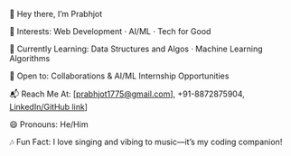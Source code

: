 👋 Hey there, I’m Prabhjot

🎯 Interests: Web Development · AI/ML · Tech for Good

🌱 Currently Learning: Data Structures and Algos · Machine Learning Algorithms

🤝 Open to: Collaborations & AI/ML Internship Opportunities

📬 Reach Me At: [prabhjot1775@gmail.com], +91-8872875904, [LinkedIn/GitHub link](https://www.linkedin.com/in/prabhjot-37197a291/)]

😄 Pronouns: He/Him

🎶 Fun Fact: I love singing and vibing to music—it’s my coding companion!

<!---
prabh385/prabh385 is a ✨ special ✨ repository because its `README.md` (this file) appears on your GitHub profile.
You can click the Preview link to take a look at your changes.
--->
